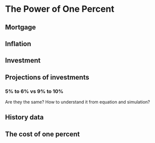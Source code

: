 # The Power of One Percent

## Mortgage

## Inflation

## Investment

## Projections of investments

### 5% to 6% vs 9% to 10%

Are they the same? How to understand it from equation and simulation?

## History data

## The cost of one percent
